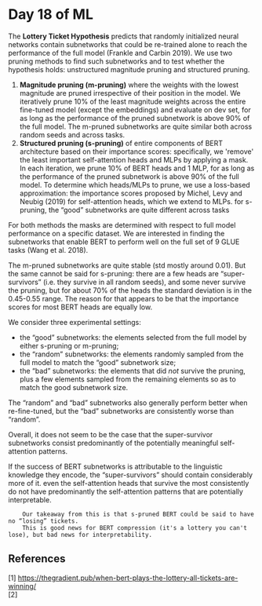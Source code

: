 # Day 18 of ML 

The **Lottery Ticket Hypothesis** predicts that randomly initialized neural networks contain subnetworks that could be re-trained alone to reach the performance of the full model (Frankle and Carbin 2019). We use two pruning methods to find such subnetworks and to test whether the hypothesis holds: unstructured magnitude pruning and structured pruning.

1) **Magnitude pruning (m-pruning)** where the weights with the lowest magnitude are pruned irrespective of their position in the model. We iteratively prune 10% of the least magnitude weights across the entire fine-tuned model (except the embeddings) and evaluate on dev set, for as long as the performance of the pruned subnetwork is above 90% of the full model. The m-pruned subnetworks are quite similar both across random seeds and across tasks. 
2) **Structured pruning (s-pruning)** of entire components of BERT architecture based on their importance scores: specifically, we 'remove' the least important self-attention heads and MLPs by applying a mask. In each iteration, we prune 10% of BERT heads and 1 MLP, for as long as the performance of the pruned subnetwork is above 90% of the full model. To determine which heads/MLPs to prune, we use a loss-based approximation: the importance scores proposed by Michel, Levy and Neubig (2019) for self-attention heads, which we extend to MLPs. for s-pruning, the “good” subnetworks are quite different across tasks

For both methods the masks are determined with respect to full model performance on a specific dataset. We are interested in finding the subnetworks that enable BERT to perform well on the full set of 9 GLUE tasks (Wang et al. 2018).

The m-pruned subnetworks are quite stable (std mostly around 0.01). But the same cannot be said for s-pruning: there are a few heads are “super-survivors” (i.e. they survive in all random seeds), and some never survive the pruning, but for about 70% of the heads the standard deviation is in the 0.45-0.55 range.
The reason for that appears to be that the importance scores for most BERT heads are equally low. 

We consider three experimental settings:

* the “good” subnetworks: the elements selected from the full model by either s-pruning or m-pruning;
* the “random” subnetworks: the elements randomly sampled from the full model to match the “good” subnetwork size;
* the “bad” subnetworks: the elements that did *not* survive the pruning, plus a few elements sampled from the remaining elements so as to match the good subnetwork size.

The “random” and “bad” subnetworks also generally perform better when re-fine-tuned, but the “bad” subnetworks are consistently worse than “random”.

Overall, it does not seem to be the case that the super-survivor subnetworks consist predominantly of the potentially meaningful self-attention patterns. 

If the success of BERT subnetworks is attributable to the linguistic knowledge they encode, the “super-survivors” should contain considerably more of it. even the self-attention heads that survive the most consistently do not have predominantly the self-attention patterns that are potentially interpretable.


        Our takeaway from this is that s-pruned BERT could be said to have no “losing” tickets.
        This is good news for BERT compression (it's a lottery you can't lose), but bad news for interpretability.
 
 
**References**
------------
[1]  https://thegradient.pub/when-bert-plays-the-lottery-all-tickets-are-winning/  
[2]